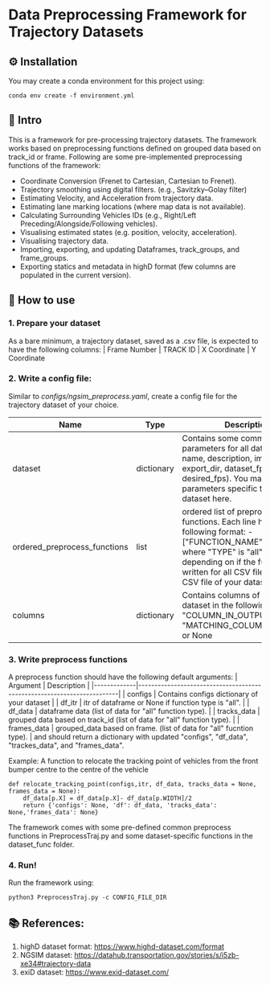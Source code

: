 # Data Preprocessing Framework for Trajectory Datasets


## :gear: Installation
You may create a conda environment for this project using:
```shell
conda env create -f environment.yml
```
## :wave: Intro
This is a framework for pre-processing trajectory datasets. The framework works based on preprocessing functions defined on grouped data based on track_id or frame. Following are some pre-implemented preprocessing functions of the framework:

- Coordinate Conversion (Frenet to Cartesian, Cartesian to Frenet).
- Trajectory smoothing using digital filters. (e.g., Savitzky–Golay filter)
- Estimating Velocity, and Acceleration from trajectory data.
- Estimating lane marking locations (where map data is not available).
- Calculating Surrounding Vehicles IDs (e.g., Right/Left Preceding/Alongside/Following vehicles).
- Visualising estimated states (e.g. position, velocity, acceleration).
- Visualising trajectory data.
- Importing, exporting, and updating Dataframes, track_groups, and frame_groups.
- Exporting statics and metadata in highD format (few columns are populated in the current version).



## :rocket: How to use
### 1. Prepare your dataset
As a bare minimum, a trajectory dataset, saved as a .csv file, is expected to have the following columns:
| Frame Number | TRACK ID | X Coordinate | Y Coordinate

### 2. Write a config file:
Similar to *configs/ngsim_preprocess.yaml*, create a config file for the trajectory dataset of your choice. 

| Name                         | Type       | Description                                                                                                                                                                                                                        |
|------------------------------|------------|------------------------------------------------------------------------------------------------------------------------------------------------------------------------------------------------------------------------------------|
| dataset                      | dictionary | Contains some common parameters for all datasets (e.g., name, description,  import_dir, export_dir, dataset_fps, desired_fps). You may add other parameters specific to your dataset here.                                         |
| ordered_preprocess_functions | list       | ordered list of preprocessing functions. Each line has the following format: - ["FUNCTION_NAME", "TYPE"] where "TYPE" is "all" or "one", depending on if the function is written for all  CSV files or one CSV file of your dataset.  |
| columns                      | dictionary | Contains columns of the output dataset in the following format: "COLUMN_IN_OUTPUT": "MATCHING_COLUMN_IN_INPUT" or None                                                                                                                 |
### 3. Write preprocess functions
A preprocess function should have the following default arguments:
| Argument    | Description                                                            |
|-------------|------------------------------------------------------------------------|
| configs     | Contains configs dictionary of your dataset                            |
| df_itr      | itr of dataframe or None if function type is "all".                    |
| df_data     | dataframe data (list of data for "all" function type).                 |
| tracks_data | grouped data based on track_id (list of data for "all" function type). |
| frames_data | grouped_data based on frame. (list of data for "all" fucntion type).   |
and should return a dictionary with updated "configs", "df_data", "trackes_data", and "frames_data".

Example: A function to relocate the tracking point of vehicles from the front bumper centre to the centre of the vehicle
```shell
def relocate_tracking_point(configs,itr, df_data, tracks_data = None, frames_data = None):
    df_data[p.X] = df_data[p.X]- df_data[p.WIDTH]/2
    return {'configs': None, 'df': df_data, 'tracks_data': None,'frames_data': None}
```

The framework comes with some pre-defined common preprocess functions in PreprocessTraj.py and some dataset-specific functions in the dataset_func folder.
### 4. Run!
Run the framework using:
```shell
python3 PreprocessTraj.py -c CONFIG_FILE_DIR
```

## :books: References:
1. highD dataset format: https://www.highd-dataset.com/format
2. NGSIM dataset: https://datahub.transportation.gov/stories/s/i5zb-xe34#trajectory-data
3. exiD dataset: https://www.exid-dataset.com/
